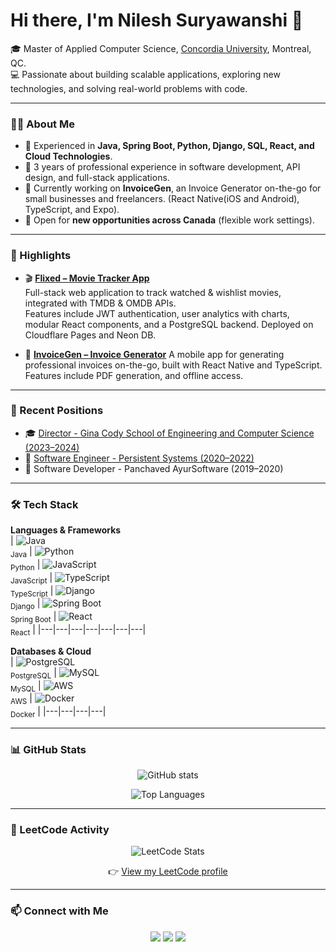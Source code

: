 # Hi there, I'm Nilesh Suryawanshi 👋  

🎓 Master of Applied Computer Science, [Concordia University](https://www.concordia.ca), Montreal, QC.   
💻 Passionate about building scalable applications, exploring new technologies, and solving real-world problems with code.  

---

### 👨‍💻 About Me  
- 🔧 Experienced in **Java, Spring Boot, Python, Django, SQL, React, and Cloud Technologies**.  
- 🚀 3 years of professional experience in software development, API design, and full-stack applications.  
- 🌱 Currently working on **InvoiceGen**, an Invoice Generator on-the-go for small businesses and freelancers. (React Native(iOS and Android), TypeScript, and Expo). 
- 🎯 Open for **new opportunities across Canada** (flexible work settings).  

---

### 🌟 Highlights  
- 🎬 **[Flixed – Movie Tracker App](https://flixed-movie-tracker.pages.dev/)**  
  Full-stack web application to track watched & wishlist movies, integrated with TMDB & OMDB APIs.  
  Features include JWT authentication, user analytics with charts, modular React components, and a PostgreSQL backend. Deployed on Cloudflare Pages and Neon DB. 

- 🧾 **[InvoiceGen – Invoice Generator](https://github.com/nilesh1168/invoice-gen-app)**
  A mobile app for generating professional invoices on-the-go, built with React Native and TypeScript.  
  Features include PDF generation, and offline access.

---

### 📌 Recent Positions  
- 🎓 [Director - Gina Cody School of Engineering and Computer Science (2023–2024)](https://gsaconcordia.ca)  
- 💼 [Software Engineer - Persistent Systems (2020–2022)](https://www.persistent.com)  
- 💼 Software Developer - Panchaved AyurSoftware (2019–2020)  

---

### 🛠️ Tech Stack  

**Languages & Frameworks**  
| ![Java](https://cdn.jsdelivr.net/gh/devicons/devicon/icons/java/java-original.svg) <br> <sub>Java</sub> | ![Python](https://cdn.jsdelivr.net/gh/devicons/devicon/icons/python/python-original.svg) <br> <sub>Python</sub> | ![JavaScript](https://cdn.jsdelivr.net/gh/devicons/devicon/icons/javascript/javascript-original.svg) <br> <sub>JavaScript</sub> | ![TypeScript](https://cdn.jsdelivr.net/gh/devicons/devicon/icons/typescript/typescript-original.svg) <br> <sub>TypeScript</sub> | ![Django](https://cdn.jsdelivr.net/gh/devicons/devicon/icons/django/django-plain.svg) <br> <sub>Django</sub> | ![Spring Boot](https://cdn.jsdelivr.net/gh/devicons/devicon/icons/spring/spring-original.svg) <br> <sub>Spring Boot</sub> | ![React](https://cdn.jsdelivr.net/gh/devicons/devicon/icons/react/react-original.svg) <br> <sub>React</sub> |
|---|---|---|---|---|---|---|

**Databases & Cloud**  
| ![PostgreSQL](https://cdn.jsdelivr.net/gh/devicons/devicon/icons/postgresql/postgresql-original.svg) <br> <sub>PostgreSQL</sub> | ![MySQL](https://cdn.jsdelivr.net/gh/devicons/devicon/icons/mysql/mysql-original.svg) <br> <sub>MySQL</sub> | ![AWS](https://cdn.jsdelivr.net/gh/devicons/devicon/icons/amazonwebservices/amazonwebservices-original-wordmark.svg) <br> <sub>AWS</sub> | ![Docker](https://cdn.jsdelivr.net/gh/devicons/devicon/icons/docker/docker-original.svg) <br> <sub>Docker</sub> |
|---|---|---|---|

---

### 📊 GitHub Stats  
<p align="center">
  <img src="https://github-readme-stats.vercel.app/api?username=nilesh1168&show_icons=true&theme=radical" alt="GitHub stats" />
</p>  

<p align="center">
  <img src="https://github-readme-stats.vercel.app/api/top-langs/?username=nilesh1168&layout=compact&theme=radical" alt="Top Languages" />
</p>  

---

### 🧩 LeetCode Activity  
<p align="center">
  <img src="https://leetcard.jacoblin.cool/nilesh1168?theme=dark&font=Karma&ext=activity" alt="LeetCode Stats" />
</p>  

<p align="center">
  👉 <a href="https://leetcode.com/nilesh1168/">View my LeetCode profile</a>
</p>  

---

### 📫 Connect with Me  
<p align="center">
  <a href="https://www.linkedin.com/in/nilesh-suryawanshi1168/"><img src="https://img.shields.io/badge/LinkedIn-0A66C2?style=for-the-badge&logo=linkedin&logoColor=white" /></a>
  <a href="https://nilesh-suryawanshi.wiki"><img src="https://img.shields.io/badge/Portfolio-000000?style=for-the-badge&logo=About.me&logoColor=white" /></a>
  <a href="mailto:n.suryawanshi1168@gmail.com"><img src="https://img.shields.io/badge/Email-D14836?style=for-the-badge&logo=gmail&logoColor=white" /></a>
</p>  